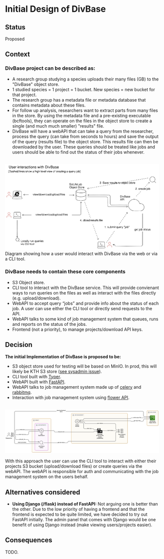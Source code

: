 # Initial Design of DivBase 

## Status

Proposed

## Context

### DivBase project can be described as:

- A research group studying a species uploads their many files (GB) to the "DivBase" object store.
- 1 studied species = 1 project = 1 bucket. New species = new bucket for that project.
- The research group has a metadata file or metadata database that contains metadata about these files. 
- For follow up analysis, researchers want to extract parts from many files in the store. By using the metadata file and a pre-existing executable (bcftools), they can operate on the files in the object store to create a single (and much much smaller) "results" file.
- DivBase will have a webAPI that can take a query from the researcher, process the query (can take from seconds to hours) and save the output of the query (results file) to the object store. This results file can then be downloaded by the user. These queries should be treated like jobs and users should be able to find out the status of their jobs whenever. 


<br>
<img src="imgs/001-user-interactions.png" alt="User Interaction with DivBase" width="600">
<br>
Diagram showing how a user would interact with DivBase via the web or via a CLI tool. 


### DivBase needs to contain these core components
- S3 Object store.
- CLI tool to interact with the DivBase service. This will provide convienant ways to run queries on the files as well as interact with the files directly (e.g. upload/download). 
- WebAPI to accept query “jobs” and provide info about the status of each job. A user can use either the CLI tool or directly send requests to the API.  
- WebAPI talks to some kind of job management system that queues, runs and reports on the status of the jobs.
- Frontend (not a priority), to manage projects/download API keys. 


## Decision

**The initial Implementation of DivBase is proposed to be:**
- S3 object store used for testing will be based on MinIO. In prod, this will likely be KTH S3 store ([see sysadmin issue](https://github.com/ScilifelabDataCentre/sysadmin/issues/501)).  
- CLI tool built with [Typer](https://typer.tiangolo.com/).
- WebAPI built with [FastAPI](https://fastapi.tiangolo.com/).  
- WebAPI talks to job management system made up of [celery](https://docs.celeryq.dev) and [rabbitmq](https://www.rabbitmq.com/).  
- Interaction with job management system using [flower API](https://flower.readthedocs.io/en/latest/). 

<br>
<img src="imgs/001-initial-design.png" alt="Initial Design of DivBase" width="1200">
<br>

With this approach the user can use the CLI tool to interact with either their projects S3 bucket (upload/download files) or create queries via the webAPI. The webAPI is responsible for auth and communicating with the job management system on the users behalf.


## Alternatives considered

- **Using Django (/flask) instead of FastAPI:** Not arguing one is better than the other. Due to the low priority of having a frontend and that the frontend is expected to be quite limited, we have decided to try out FastAPI initially. The admin panel that comes with Django would be one benefit of using Django instead (make viewing users/projects easier).   


## Consequences

TODO. 